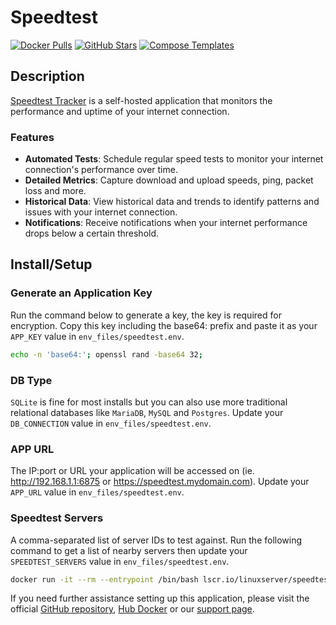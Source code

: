 # Speedtest

[![Docker Pulls](https://img.shields.io/docker/pulls/linuxserver/speedtest-tracker?style=flat-square&color=607D8B&label=docker%20pulls&logo=docker)](https://hub.docker.com/r/linuxserver/speedtest-tracker)
[![GitHub Stars](https://img.shields.io/github/stars/linuxserver/docker-speedtest-tracker?style=flat-square&color=607D8B&label=github%20stars&logo=github)](https://github.com/linuxserver/docker-speedtest-tracker)
[![Compose Templates](https://img.shields.io/static/v1?style=flat-square&color=607D8B&label=compose&message=templates)](https://github.com/GhostWriters/DockSTARTer/tree/main/compose/.apps/speedtest)

## Description

[Speedtest Tracker](https://github.com/linuxserver/docker-speedtest-tracker) is a self-hosted application that monitors the performance and uptime of your internet connection.

### Features

- **Automated Tests**: Schedule regular speed tests to monitor your internet connection's performance over time.
- **Detailed Metrics**: Capture download and upload speeds, ping, packet loss and more.
- **Historical Data**: View historical data and trends to identify patterns and issues with your internet connection.
- **Notifications**: Receive notifications when your internet performance drops below a certain threshold.

## Install/Setup

### Generate an Application Key

Run the command below to generate a key, the key is required for encryption. Copy this key including the base64: prefix and paste it as your `APP_KEY` value in `env_files/speedtest.env`.

```bash
echo -n 'base64:'; openssl rand -base64 32;
```

### DB Type

`SQLite` is fine for most installs but you can also use more traditional relational databases like `MariaDB`, `MySQL` and `Postgres`. Update your `DB_CONNECTION` value in `env_files/speedtest.env`.

### APP URL

The IP:port or URL your application will be accessed on (ie. http://192.168.1.1:6875 or https://speedtest.mydomain.com). Update your `APP_URL` value in `env_files/speedtest.env`.

### Speedtest Servers

A comma-separated list of server IDs to test against. Run the following command to get a list of nearby servers then update your `SPEEDTEST_SERVERS` value in `env_files/speedtest.env`.

```bash
docker run -it --rm --entrypoint /bin/bash lscr.io/linuxserver/speedtest-tracker:latest list-servers
```

If you need further assistance setting up this application, please visit the official
[GitHub repository](https://github.com/alexjustesen/speedtest-tracker), [Hub Docker](https://hub.docker.com/r/linuxserver/speedtest-tracker)  or our
[support page](https://dockstarter.com/basics/support).
